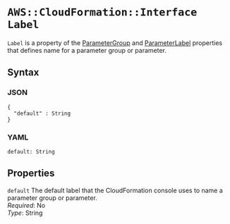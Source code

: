 # `AWS::CloudFormation::Interface Label`<a name="aws-properties-cloudformation-interface-label"></a>

`Label` is a property of the [ParameterGroup](aws-properties-cloudformation-interface-parametergroup.md) and [ParameterLabel](aws-properties-cloudformation-interface-parameterlabel.md) properties that defines name for a parameter group or parameter\.

## Syntax<a name="w10805ab1c23c15c15c27c19b5"></a>

### JSON<a name="aws-properties-cloudformation-interface-label-syntax.json"></a>

```
{
  "default" : String
}
```

### YAML<a name="aws-properties-cloudformation-interface-label-syntax.yaml"></a>

```
default: String
```

## Properties<a name="w10805ab1c23c15c15c27c19b7"></a>

`default`  <a name="cfn-cloudformation-interface-labelproperty-default"></a>
The default label that the CloudFormation console uses to name a parameter group or parameter\.  
*Required*: No  
*Type*: String